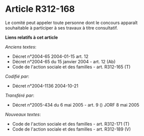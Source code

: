 # Article R312-168

Le comité peut appeler toute personne dont le concours apparaît souhaitable à participer à ses travaux à titre consultatif.

**Liens relatifs à cet article**

_Anciens textes_:

  - Décret n°2004-65 2004-01-15 art. 12
  - Décret n°2004-65 du 15 janvier 2004 - art. 12 (Ab)
  - Code de l'action sociale et des familles - art. R312-165 (T)

_Codifié par_:

  - Décret n°2004-1136 2004-10-21

_Transféré par_:

  - Décret n°2005-434 du 6 mai 2005 - art. 9 () JORF 8 mai 2005

_Nouveaux textes_:

  - Code de l'action sociale et des familles - art. R312-171 (T)
  - Code de l'action sociale et des familles - art. R312-189 (V)

